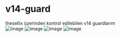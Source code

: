 # v14-guard
thesellix üzerinden kontrol edilebilen v14 guardlarım<br>
![image](https://github.com/Vparonline/v14-guard/assets/74346832/41477739-8dd2-49a7-842b-36f52190abb1)
![image](https://github.com/Vparonline/v14-guard/assets/74346832/b4205ce4-92df-4c95-a31a-ae7ea2d067f3)
![image](https://github.com/Vparonline/v14-guard/assets/74346832/0ad20ace-effc-4872-a679-8b982b860e87)
![image](https://github.com/Vparonline/v14-guard/assets/74346832/08192b5f-50a2-4499-82de-4d200235a82b)

